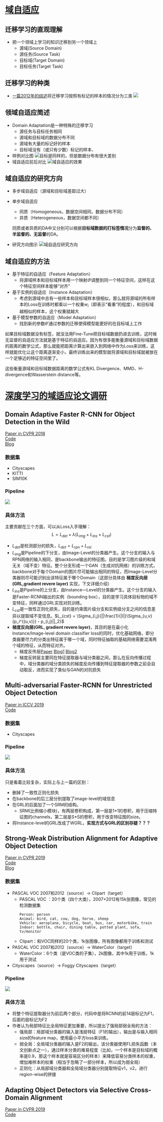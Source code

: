 # [域自适应](https://blog.csdn.net/SHU15121856/article/details/106874558)

## 迁移学习的直观理解
* 把一个领域上学习的知识迁移到另一个领域上
  * 源域(Source Domain)
  * 源任务(Source Task)
  * 目标域(Target Domain)
  * 目标任务(Target Task)

## 迁移学习的种类
* [一篇2012年的综述](https://ieeexplore.ieee.org/abstract/document/5288526/)将迁移学习按照有标记的样本的情况分为三类
![](./迁移分类.png)

## 领域自适应简述
* Domain Adaptation是一种特殊的迁移学习
  * 源任务与目标任务相同
  * 源域和目标域的数据分布不同
  * 源域有大量的标记好的样本
  * 目标域没有（或只有少数）标记的样本、
* 样例对比图
![目标是同样的，但是数据分布有很大差别](./源域和目标域的分布样例.png "目标是同样的，但是数据分布有很大差别")
* 域自适应前后对比
![域自适应的效果](./域自适应效果.png "域自适应的效果")

## 域自适应的研究方向
* 多步域自适应（源域和目标域差距过大）
* 单步域自适应
  * 同质（Homogeneous，数据空间相同，数据分布不同）
  * 异质（Heterogeneous，数据空间都不同）
  
  同质或者异质的DA中又分别可以根据**目标域数据的打标签情况**分为**监督的、半监督的、无监督**的DA。
* 研究方向图示
![](./域自适应的研究方向.png "域自适应研究方向")

## 域自适应的方法
* 基于特征的自适应（Feature Adaptation）
  * 将源域样本和目标域样本用一个映射$\Phi$调整到同一个特征空间，这样在这个特征空间样本能够“对齐”
* 基于实例的自适应（Instance Adaptation）
  * 考虑到源域中总有一些样本和目标域样本很相似，那么就将源域的所有样本的Loss在训练时都乘以一个权重$w_i$（即表示“看重”的程度），和目标域越相似的样本，这个权重就越大
* 基于模型参数的自适应（Model Adaptation）
  * 找到新的参数$\theta'$通过参数的迁移使得模型能更好的在目标域上工作

如果目标域数据没有标签，就没法用Fine-Tune把目标域数据扔进去训练，这时候无监督的自适应方法就是基于特征的自适应。因为有很多能衡量源域和目标域数据的距离的数学公式，那么就能把距离计算出来嵌入到网络中作为Loss来训练，这样就能优化让这个距离逐渐变小，最终训练出来的模型就将源域和目标域就被放在一个足够近的特征空间里了。

这些衡量源域和目标域数据距离的数学公式有KL Divergence、MMD、H-divergence和Wasserstein distance等。
# [深度学习的域适应论文调研](https://blog.csdn.net/wangs1996/article/details/112862949?spm=1001.2014.3001.5502)
## Domain Adaptive Faster R-CNN for Object Detection in the Wild
[Paper in CVPR 2018](http://openaccess.thecvf.com/content_cvpr_2018/papers/Chen_Domain_Adaptive_Faster_CVPR_2018_paper.pdf)\
[Code](https://github.com/krumo/Domain-Adaptive-Faster-RCNN-PyTorch)\
[Blog](https://cloud.tencent.com/developer/article/1631665)
### 数据集
  * Cityscapes
  * KITTI
  * SIM10K

### Pipeline
![](./Domain%20Adaptive%20Faster%20R-CNN%20for%20Object%20Detection%20in%20the%20Wild.jpg)
### 具体方法
主要贡献在三个方面，可以从Loss入手理解：
$$L = L_{det} + \lambda(L_{img} + L_{ins} + L_{cst})$$
*  $L_{det}$是检测部分的损失，$L_{det} = L_{rpn} + L_{roi}$
*  $L_{img}$是Pipeline的下分支，由Image-Level的分类器产生。这个分支的输入与RPN网络的输入相同，是backbone输出的特征图。目的是学习图片级的和域无关（域不变）特征。整个分支形成一个GAN（生成对抗网络）的训练方式，backbone对于每个Domain的图片尽可能输出相同的特征，而Image-Level分类器则尽可能识别出该特征属于哪个Domain（这部分具体由 **梯度反向层(GRL,gradient revere layer)** 实现，下文详细介绍）
*  $L_{ins}$是Pipeline的上分支，由Instance—Level的分类器产生。这个分支的输入是Faster-RCNN输出的实例（bounding box），目的是学习具体目标物的域不变特征，同样通过GRL实现对抗训练。
*  $L_{cst}$是一致性正则化损失，目的是约束图片级分支和实例级分支之间的信息差异以提取域不变信息。$L_{cst} = \Sigma_{i,j}{||\frac{1}{|I|}\Sigma_{u,v}{p_i^{(u,v)}} - p_{i,j}||_2}$
*  **梯度反向层(GRL, gradient revere layer)**，其目的是在最小化Instance/Image-level domain classifier loss的同时，优化基础网络，即分类器要尽力的分类出特征属于哪一个域，同时特征抽取的基础网络需要混淆两个域的特征，从而特征对齐。
   *  梯度反传层[Paper](https://arxiv.org/abs/1409.7495) [Blog1](https://zhuanlan.zhihu.com/p/50710267) [Blog2](https://zhuanlan.zhihu.com/p/109051269)
   *  梯度反转层主要同在特征提取器与域分类器之间，那么在反向传播过程中，域分类器的域分类损失的梯度反向传播到特征提取器的参数之前会自动取反，进而实现了类似与GAN的对抗损失

## Multi-adversarial Faster-RCNN for Unrestricted Object Detection
[Paper in ICCV 2019](https://openaccess.thecvf.com/content_ICCV_2019/papers/He_Multi-Adversarial_Faster-RCNN_for_Unrestricted_Object_Detection_ICCV_2019_paper.pdf)\
[Code](https://github.com/He-Zhenwei/MAF)
### 数据集
- Cityscapes
### Pipeline
![](Multi-adversarial%20Faster-RCNN%20for%20Unrestricted%20Object%20Detection.jpg)

### 具体方法
只是看着比较复杂，实际上与上一篇的区别：
* 删掉了一致性正则化损失
* 在backbone的后三层分别提取了image-level的域信息
* 在GRL的后面加了一个SRM的结构。
  - SRM(比例缩小模块)，有两层卷积构成，第一层是1\*1的卷积，用于压缩特征图的channels，第二层是S\*S的卷积，用于改变特征图的size。
* 将Instance-level的GRL改成了WGRL，**实现方式与GRL的区别存疑？？？**
## Strong-Weak Distribution Alignment for Adaptive Object Detection
[Paper in CVPR 2019](https://openaccess.thecvf.com/content_CVPR_2019/papers/Saito_Strong-Weak_Distribution_Alignment_for_Adaptive_Object_Detection_CVPR_2019_paper.pdf)\
[Code](https://github.com/VisionLearningGroup/DA_Detection)\
[Blog](https://blog.csdn.net/djh123456021/article/details/88087359)
### 数据集
- PASCAL VOC 2007和2012（source）→ Clipart（target）
  - PASCAL VOC ：20个类（四个大类），2007+2012有15k张图像，常见的检测数据集
    ```
    Person: person
    Animal: bird, cat, cow, dog, horse, sheep
    Vehicle: aeroplane, bicycle, boat, bus, car, motorbike, train
    Indoor: bottle, chair, dining table, potted plant, sofa,
    tv/monitor
    ```
  - Clipart：和VOC同样的20个类，1k张图像，所有图像都用于训练和测试
- PASCAL VOC 2007和2012（source）→ WaterColor（target）
  - WaterColor：6个类（是VOC类的子集），2k图像，其中1k用于训练，1k用于测试
- Cityscapes（source）→ Foggy Cityscapes（target）
### Pipeline
![](Strong-Weak%20Distribution%20Alignment%20for%20Adaptive%20Object%20Detection.jpg)
### 具体方法
- 将整个特征提取器分为前后两个部分，代码中是将RCNN的前14层标记为F1，后面的层标记为F2
- 作者认为局部特征比全局特征更加重要，所以提出了强局部弱全局的方法：
  - 强局部：局部域分类器的输入是浅层特征（F1的输出），输出是与输入相同size的feature map，使用最小平方loss来训练。
  - 弱全局：全局域分类器的输入是F2的输出，该分类器使用FL损失函数（本文创新点之一），通过样本分类的难易程度（比如，一个样本是目标域的概率是0.9，那这个样本就是容易区分的样本）来降低容易分类样本的权重，增加难样本的权重（相当于忽略了一部分样本，所以成为弱全局）
  - 正则化：从局部域分类器和全局域分类器分别提取特征v1，v2，进行region-wise的拼接

## Adapting Object Detectors via Selective Cross-Domain Alignment
[Paper in CVPR 2019](http://openaccess.thecvf.com/content_CVPR_2019/papers/Zhu_Adapting_Object_Detectors_via_Selective_Cross-Domain_Alignment_CVPR_2019_paper.pdf)\
[Code](https://github.com/xinge008/SCDA)



